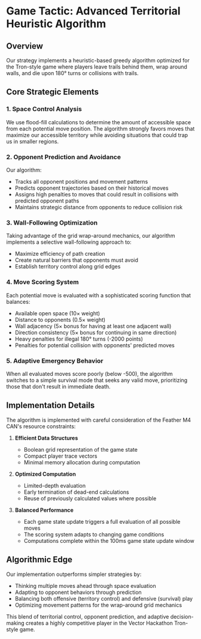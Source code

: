 # Game Tactic: Advanced Territorial Heuristic Algorithm

## Overview

Our strategy implements a heuristic-based greedy algorithm optimized for the Tron-style game where players leave trails behind them, wrap around walls, and die upon 180° turns or collisions with trails.

## Core Strategic Elements

### 1. Space Control Analysis

We use flood-fill calculations to determine the amount of accessible space from each potential move position. The algorithm strongly favors moves that maximize our accessible territory while avoiding situations that could trap us in smaller regions.

### 2. Opponent Prediction and Avoidance

Our algorithm:

- Tracks all opponent positions and movement patterns
- Predicts opponent trajectories based on their historical moves
- Assigns high penalties to moves that could result in collisions with predicted opponent paths
- Maintains strategic distance from opponents to reduce collision risk

### 3. Wall-Following Optimization

Taking advantage of the grid wrap-around mechanics, our algorithm implements a selective wall-following approach to:

- Maximize efficiency of path creation
- Create natural barriers that opponents must avoid
- Establish territory control along grid edges

### 4. Move Scoring System

Each potential move is evaluated with a sophisticated scoring function that balances:

- Available open space (10× weight)
- Distance to opponents (0.5× weight)
- Wall adjacency (5× bonus for having at least one adjacent wall)
- Direction consistency (5× bonus for continuing in same direction)
- Heavy penalties for illegal 180° turns (-2000 points)
- Penalties for potential collision with opponents' predicted moves

### 5. Adaptive Emergency Behavior

When all evaluated moves score poorly (below -500), the algorithm switches to a simple survival mode that seeks any valid move, prioritizing those that don't result in immediate death.

## Implementation Details

The algorithm is implemented with careful consideration of the Feather M4 CAN's resource constraints:

1. **Efficient Data Structures**

   - Boolean grid representation of the game state
   - Compact player trace vectors
   - Minimal memory allocation during computation

2. **Optimized Computation**

   - Limited-depth evaluation
   - Early termination of dead-end calculations
   - Reuse of previously calculated values where possible

3. **Balanced Performance**
   - Each game state update triggers a full evaluation of all possible moves
   - The scoring system adapts to changing game conditions
   - Computations complete within the 100ms game state update window

## Algorithmic Edge

Our implementation outperforms simpler strategies by:

- Thinking multiple moves ahead through space evaluation
- Adapting to opponent behaviors through prediction
- Balancing both offensive (territory control) and defensive (survival) play
- Optimizing movement patterns for the wrap-around grid mechanics

This blend of territorial control, opponent prediction, and adaptive decision-making creates a highly competitive player in the Vector Hackathon Tron-style game.
